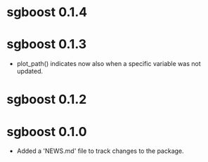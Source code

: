 # sgboost 0.1.4

# sgboost 0.1.3

* plot_path() indicates now also when a specific variable was not updated.

# sgboost 0.1.2

# sgboost 0.1.0

* Added a 'NEWS.md' file to track changes to the package.
